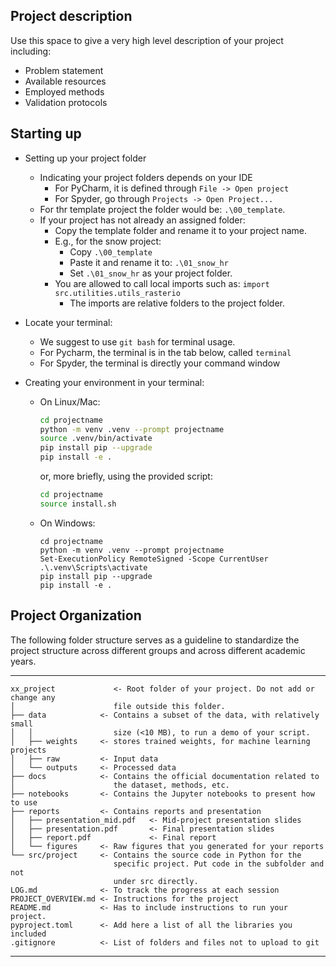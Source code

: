 ## Project description

Use this space to give a very high level description of your project including:
- Problem statement
- Available resources
- Employed methods
- Validation protocols

## Starting up

- Setting up your project folder
  - Indicating your project folders depends on your IDE
      - For PyCharm, it is defined through `File -> Open project`
      - For Spyder, go through `Projects -> Open Project...`
  - For thr template project the folder would be: ```.\00_template```. 
  - If your project has not already an assigned folder:
    - Copy the template folder and rename it to your project name.
    - E.g., for the snow project:
      - Copy ```.\00_template``` 
      - Paste it and rename it to: ```.\01_snow_hr```
      - Set ```.\01_snow_hr``` as your project folder. 
    - You are allowed to call local imports such as:
         ```import src.utilities.utils_rasterio```
      - The imports are relative folders to the project folder.

- Locate your terminal:
  - We suggest to use `git bash` for terminal usage.
  - For Pycharm, the terminal is in the tab below, called `terminal`
  - For Spyder, the terminal is directly your command window

- Creating your environment in your terminal:

  - On Linux/Mac:
    ```bash
    cd projectname
    python -m venv .venv --prompt projectname
    source .venv/bin/activate
    pip install pip --upgrade
    pip install -e .
    ```
    or, more briefly, using the provided script:
    ```bash
    cd projectname
    source install.sh
    ```

  - On Windows:
    ```
    cd projectname
    python -m venv .venv --prompt projectname
    Set-ExecutionPolicy RemoteSigned -Scope CurrentUser
    .\.venv\Scripts\activate
    pip install pip --upgrade
    pip install -e .
    ```

## Project Organization

The following folder structure serves as a guideline to standardize the project
structure across different groups and across different academic years.

------------
    xx_project             <- Root folder of your project. Do not add or change any 
    │                      file outside this folder.  
    ├── data            <- Contains a subset of the data, with relatively small  
    │   │                  size (<10 MB), to run a demo of your script.
    │   ├── weights     <- stores trained weights, for machine learning projects 
    │   ├── raw         <- Input data
    │   └── outputs     <- Processed data
    ├── docs            <- Contains the official documentation related to 
    │                      the dataset, methods, etc.  
    ├── notebooks       <- Contains the Jupyter notebooks to present how to use
    ├── reports         <- Contains reports and presentation
    │   ├── presentation_mid.pdf   <- Mid-project presentation slides
    │   ├── presentation.pdf       <- Final presentation slides
    │   ├── report.pdf             <- Final report
    │   └── figures     <- Raw figures that you generated for your reports
    └── src/project     <- Contains the source code in Python for the
                           specific project. Put code in the subfolder and not
                           under src directly.
    LOG.md              <- To track the progress at each session
    PROJECT_OVERVIEW.md <- Instructions for the project
    README.md           <- Has to include instructions to run your project.
    pyproject.toml      <- Add here a list of all the libraries you included
    .gitignore          <- List of folders and files not to upload to git
------------
 